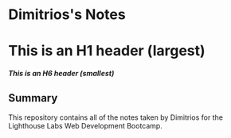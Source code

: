 # Dimitrios's Notes
# This is an H1 header (largest)
##### This is an H6 header (smallest)
## Summary
This repository contains all of the notes taken by Dimitrios for the Lighthouse Labs Web Development Bootcamp.